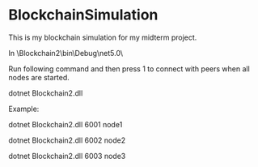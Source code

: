 # BlockchainSimulation
This is my blockchain simulation for my midterm project.

In \Blockchain2\bin\Debug\net5.0\

Run following command and then press 1 to connect with peers when all nodes are started.

dotnet Blockchain2.dll <port> <nodeName>
  
Example:
  
dotnet Blockchain2.dll 6001 node1

dotnet Blockchain2.dll 6002 node2

dotnet Blockchain2.dll 6003 node3
